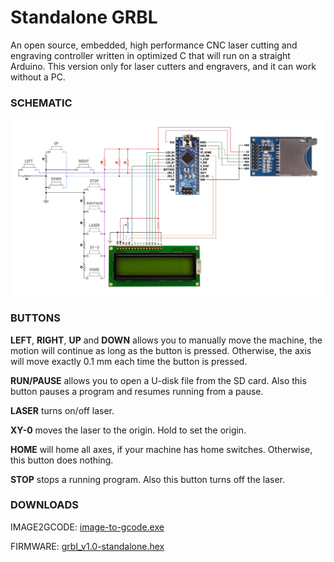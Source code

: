 # Standalone GRBL
An open source, embedded, high performance CNC laser cutting and engraving controller written in optimized C that will run on a straight Arduino. This version only for laser cutters and engravers, and it can work without a PC.

### SCHEMATIC
![schematic](/uploads/schematic.jpg?raw=true)

### BUTTONS
**LEFT**, **RIGHT**, **UP** and **DOWN** allows you to manually move the machine, the motion will continue as long as the button is pressed. Otherwise, the axis will move exactly 0.1 mm each time the button is pressed.

**RUN/PAUSE** allows you to open a U-disk file from the SD card. Also this button pauses a program and resumes running from a pause.

**LASER** turns on/off laser.

**XY-0** moves the laser to the origin. Hold to set the origin.

**HOME** will home all axes, if your machine has home switches. Otherwise, this button does nothing.

**STOP** stops a running program. Also this button turns off the laser.

### DOWNLOADS
IMAGE2GCODE: [image-to-gcode.exe](https://github.com/RunnyBore604/image2gcode/blob/master/build/image-to-gcode.exe?raw=true)

FIRMWARE: [grbl_v1.0-standalone.hex](/build/grbl_v1.0-standalone.hex?raw=true)
